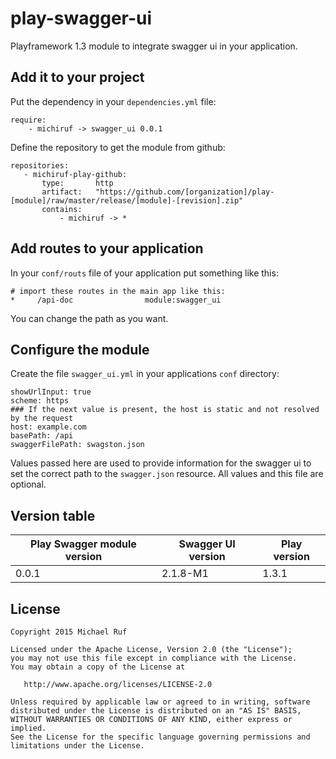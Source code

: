 # play-swagger-ui
Playframework 1.3 module to integrate swagger ui in your application.

## Add it to your project
Put the dependency in your `dependencies.yml` file:
```lang
require:
    - michiruf -> swagger_ui 0.0.1
```

Define the repository to get the module from github:
```lang
repositories:
   - michiruf-play-github:
       type:       http
       artifact:   "https://github.com/[organization]/play-[module]/raw/master/release/[module]-[revision].zip"
       contains:
           - michiruf -> *
```

## Add routes to your application
In your `conf/routs` file of your application put something like this:
```
# import these routes in the main app like this:
*     /api-doc                module:swagger_ui
```
You can change the path as you want.

## Configure the module
Create the file `swagger_ui.yml` in your applications `conf` directory:
```lang
showUrlInput: true
scheme: https
### If the next value is present, the host is static and not resolved by the request
host: example.com
basePath: /api
swaggerFilePath: swagston.json
```
Values passed here are used to provide information for the swagger ui to set the correct path to the
`swagger.json` resource. All values and this file are optional.

## Version table
Play Swagger module version     | Swagger UI version   | Play version
------------------------------- | -------------------- | ------------
0.0.1                           | 2.1.8-M1             | 1.3.1

## License

    Copyright 2015 Michael Ruf

    Licensed under the Apache License, Version 2.0 (the "License");
    you may not use this file except in compliance with the License.
    You may obtain a copy of the License at

       http://www.apache.org/licenses/LICENSE-2.0

    Unless required by applicable law or agreed to in writing, software
    distributed under the License is distributed on an "AS IS" BASIS,
    WITHOUT WARRANTIES OR CONDITIONS OF ANY KIND, either express or implied.
    See the License for the specific language governing permissions and
    limitations under the License.
